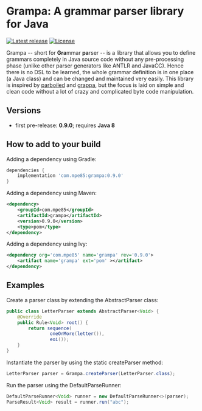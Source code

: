# Grampa: A grammar parser library for Java

[![Latest release](https://img.shields.io/github/release/mpe85/grampa/all.svg)](https://github.com/mpe85/grampa/releases/latest)
[![License](https://img.shields.io/github/license/mpe85/grampa.svg)](https://github.com/mpe85/grampa/blob/master/LICENSE)

Grampa -- short for **Gra**mmar **pa**rser -- is a library that allows you to define grammars completely in Java source code without any pre-processing phase (unlike other parser generators like ANTLR and JavaCC).
Hence there is no DSL to be learned, the whole grammar definition is in one place (a Java class) and can be changed and maintained very easily.
This library is inspired by [parboiled](https://github.com/sirthias/parboiled) and [grappa](https://github.com/fge/grappa),
but the focus is laid on simple and clean code without a lot of crazy and complicated byte code manipulation.

## Versions

* first pre-release: **0.9.0**; requires **Java 8**

## How to add to your build

Adding a dependency using Gradle:

```groovy
dependencies {
	implementation 'com.mpe85:grampa:0.9.0'
}
```

Adding a dependency using Maven:

```xml
<dependency>
	<groupId>com.mpe85</groupId>
	<artifactId>grampa</artifactId>
	<version>0.9.0</version>
	<type>pom</type>
</dependency>
```

Adding a dependency using Ivy:

```xml
<dependency org='com.mpe85' name='grampa' rev='0.9.0'>
	<artifact name='grampa' ext='pom' ></artifact>
</dependency>
```

## Examples

Create a parser class by extending the AbstractParser class:

```java
public class LetterParser extends AbstractParser<Void> {
	@Override
	public Rule<Void> root() {
		return sequence(
				oneOrMore(letter()),
				eoi());
	}
}
```

Instantiate the parser by using the static createParser method:

```java
LetterParser parser = Grampa.createParser(LetterParser.class);
```

Run the parser using the DefaultParseRunner:

```java
DefaultParseRunner<Void> runner = new DefaultParseRunner<>(parser);
ParseResult<Void> result = runner.run("abc");
```
